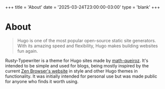 +++
title = 'About'
date = '2025-03-24T23:00:00-03:00'
type = 'blank'
+++

# About

> Hugo is one of the most popular open-source static site generators. With its amazing speed and flexibility, Hugo makes building websites fun again.

Rusty-Typewriter is a theme for Hugo sites made by [math-queiroz](https://github.com/math-queiroz). It's intended to be simple and used for blogs, being mostly inspired by the current [Zen Browser's website](https://zen-browser.app/) in style and other Hugo themes in functionality. It was initially intended for personal use but was made public for anyone who finds it worth using.

